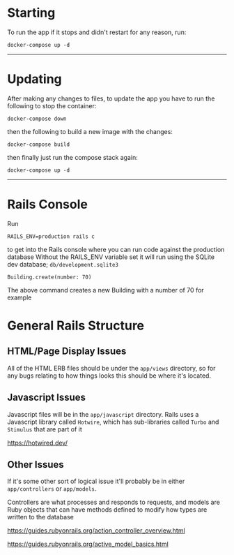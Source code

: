# Starting

To run the app if it stops and didn't restart for any reason,  run:
```
docker-compose up -d
```

---

# Updating

After making any changes to files, to update the app you have to run the following to stop the container:
```
docker-compose down
```

then the following to build a new image with the changes:
```
docker-compose build
```

then finally just run the compose stack again:
```
docker-compose up -d
```

---

# Rails Console

Run
```
RAILS_ENV=production rails c
```
to get into the Rails console where you can run code against the production database
Without the RAILS_ENV variable set it will run using the SQLite dev database; `db/development.sqlite3`

```
Building.create(number: 70)
```
The above command creates a new Building with a number of 70 for example

# General Rails Structure

## HTML/Page Display Issues
All of the HTML ERB files should be under the `app/views` directory, so for any bugs relating to how things looks this should be where it's located.

## Javascript Issues
Javascript files will be in the `app/javascript` directory. Rails uses a Javascript library called `Hotwire`, which has sub-libraries called `Turbo` and `Stimulus` that are part of it

https://hotwired.dev/

## Other Issues
If it's some other sort of logical issue it'll probably be in either `app/controllers` or `app/models`.

Controllers are what processes and responds to requests, and models are Ruby objects that can have methods defined to modify how types are written to the database

https://guides.rubyonrails.org/action_controller_overview.html

https://guides.rubyonrails.org/active_model_basics.html

